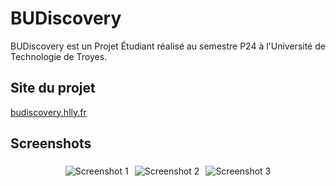 # BUDiscovery

BUDiscovery est un Projet Étudiant réalisé au semestre P24 à l'Université de Technologie de Troyes.

## Site du projet

[budiscovery.hlly.fr](https://budiscovery.hlly.fr/)

## Screenshots

<div style="display: flex; flex-wrap: wrap; justify-content: center;">
    <img src="https://imgur.com/A3F9cPX.png" alt="Screenshot 1" style="max-width: 150px; margin: 5px;">
    <img src="https://imgur.com/K5eBB4a.png" alt="Screenshot 2" style="max-width: 150px; margin: 5px;">
    <img src="https://imgur.com/ZrX08q0.png" alt="Screenshot 3" style="max-width: 150px; margin: 5px;">
</div>
